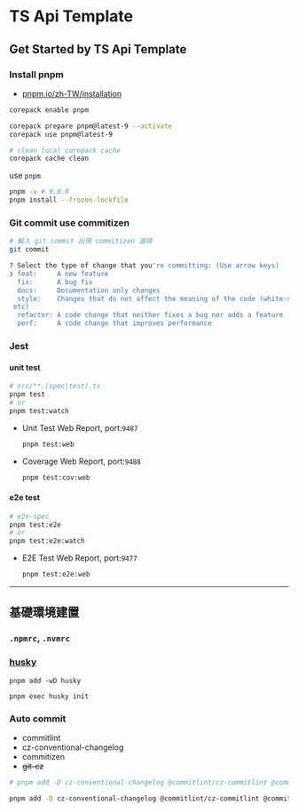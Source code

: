 TS Api Template
===

## Get Started by TS Api Template

### Install pnpm

- [pnpm.io/zh-TW/installation](https://pnpm.io/zh-TW/installation)

``` sh
corepack enable pnpm

corepack prepare pnpm@latest-9 --activate
corepack use pnpm@latest-9

# clean local corepack cache
corepack cache clean
```

use `pnpm`
```sh
pnpm -v # 9.0.0
pnpm install --frozen-lockfile
```

### Git commit use commitizen

```sh
# 輸入 git commit 出現 commitizen 選項
git commit

? Select the type of change that you're committing: (Use arrow keys)
❯ feat:     A new feature 
  fix:      A bug fix 
  docs:     Documentation only changes 
  style:    Changes that do not affect the meaning of the code (white-space, formatting, missing semi-colons,
 etc) 
  refactor: A code change that neither fixes a bug nor adds a feature 
  perf:     A code change that improves performance 

```

### Jest

#### unit test

```sh
# src/**.(spec|test).ts
pnpm test
# or
pnpm test:watch 
```

- Unit Test Web Report, port:`9487`
  ```sh
  pnpm test:web
  ```
- Coverage Web Report, port:`9488`
  ```sh
  pnpm test:cov:web
  ```

#### e2e test

```sh
# e2e-spec
pnpm test:e2e
# or
pnpm test:e2e:watch
```

- E2E Test Web Report, port:`9477`
  ```sh
  pnpm test:e2e:web
  ```


---

## 基礎環境建置

### `.npmrc`, `.nvmrc`

### [husky](https://typicode.github.io/husky/get-started.html)

```
pnpm add -wD husky

pnpm exec husky init
```

### Auto commit

- commitlint
- cz-conventional-changelog
- commitizen
- ~~git-cz~~

```sh
# pnpm add -D cz-conventional-changelog @commitlint/cz-commitlint @commitlint/config-conventional git-cz @commitlint/cli commitizen

pnpm add -D cz-conventional-changelog @commitlint/cz-commitlint @commitlint/config-conventional @commitlint/cli commitizen
```